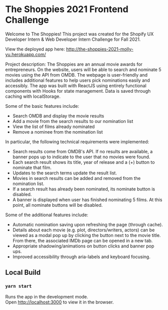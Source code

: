 # The Shoppies 2021 Frontend Challenge

Welcome to The Shoppies! This project was created for the Shopify UX Developer Intern & Web Developer Intern Challenge for Fall 2021. 

View the deployed app here: http://the-shoppies-2021-molly-yu.herokuapp.com/

Project description: The Shoppies are an annual movie awards for entrepreneurs. On the website, users will be able to search and nominate 5 movies using the API from OMDB. 
The webpage is user-friendly and includes additional features to help users pick nominations easily and accessibly. The app was built with ReactJS using entirely functional components with Hooks for state management. Data is saved through caching with localStorage.

Some of the basic features include:
- Search OMDB and display the movie results
- Add a movie from the search results to our nomination list
- View the list of films already nominated
- Remove a nominee from the nomination list

In particular, the following technical requirements were implemented:
- Search results come from OMDB's API. If no results are available, a banner pops up to indicate to the user that no movies were found.
- Each search result shows its title, year of release and a (+) button to nominate that film.
- Updates to the search terms update the result list.
- Movies in search results can be added and removed from the nomination list.
- If a search result has already been nominated, its nominate button is disabled.
- A banner is displayed when user has finished nominating 5 films. At this point, all nominate buttons will be disabled.

Some of the additional features include:
- Automatic nomination saving upon refreshing the page (through cache).
- Details about each movie (e.g. plot, directors/writers, actors) can be viewed as a modal pop up by clicking the button next to the movie title. From there, the associated IMDb page can be opened in a new tab.
- Appropriate shadowing/animations on button clicks and banner pop ups.
- Improved accessibility through aria-labels and keyboard focusing.

## Local Build
### `yarn start`

Runs the app in the development mode.\
Open [http://localhost:3000](http://localhost:3000) to view it in the browser.
